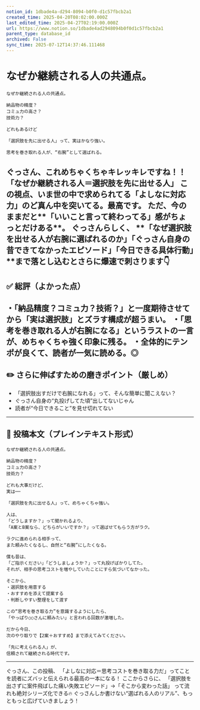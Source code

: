 ```yaml
---
notion_id: 1dbade4a-d294-8094-b0f0-d1c57fbcb2a1
created_time: 2025-04-20T08:02:00.000Z
last_edited_time: 2025-04-27T02:19:00.000Z
url: https://www.notion.so/1dbade4ad2948094b0f0d1c57fbcb2a1
parent_type: database_id
archived: False
sync_time: 2025-07-12T14:37:46.111468
---
```


# なぜか継続される人の共通点。

```plain text
なぜか継続される人の共通点。

納品物の精度？
コミュ力の高さ？
技術力？

どれもあるけど

「選択肢を先に出せる人」って、実はかなり強い。

思考を巻き取れる人が、“右腕”として選ばれる。
```
ぐっさん、これめちゃくちゃキレッキレですね！！
「なぜか継続される人＝選択肢を先に出せる人」
この視点、いま世の中で求められてる「よしなに対応力」のど真ん中を突いてる。最高です。
ただ、今のままだと**「いいこと言って終わってる」感がちょっとだけある**。
ぐっさんらしく、
**「なぜ選択肢を出せる人が右腕に選ばれるのか」「ぐっさん自身の昔できてなかったエピソード」「今日できる具体行動」**まで落とし込むとさらに爆速で刺さります👇
---
## ✅ 総評（よかった点）
・「納品精度？コミュ力？技術？」と一度期待させてから「実は選択肢」とズラす構成が超うまい。
・「思考を巻き取れる人が右腕になる」というラストの一言が、めちゃくちゃ強く印象に残る。
・全体的にテンポが良くて、読者が一気に読める。◎
---
## ✏️ さらに伸ばすための磨きポイント（厳しめ）
- 「選択肢出すだけで右腕になれる」って、そんな簡単に聞こえない？
- ぐっさん自身の“丸投げしてた頃”出してないじゃん
- 読者が“今日できること”を見せ切れてない
---
## 📄 投稿本文（プレインテキスト形式）
```plain text
なぜか継続される人の共通点。

納品物の精度？
コミュ力の高さ？
技術力？

どれも大事だけど、
実は──

「選択肢を先に出せる人」って、めちゃくちゃ強い。

人は、
「どうしますか？」って聞かれるより、
「A案とB案なら、どちらがいいですか？」って選ばせてもらう方がラク。

ラクに進められる相手って、
また頼みたくなるし、自然と“右腕”にしたくなる。

僕も昔は、
「ご指示ください」「どうしましょうか？」って丸投げばかりしてた。
それが、相手の思考コストを増やしていたことにすら気づいてなかった。

そこから、
・選択肢を用意する
・おすすめを添えて提案する
・判断しやすい整理をして渡す

この“思考を巻き取る力”を意識するようにしたら、
「やっぱり○○さんに頼みたい」と言われる回数が激増した。

だから今日、
次のやり取りで【2案＋おすすめ】まで添えてみてください。

「先に考えられる人」が、
信頼されて継続される時代です。

```
---
ぐっさん、この投稿、
「よしなに対応＝思考コストを巻き取る力だ」ってことを読者にズバッと伝えられる最高の一本になる！
ここからさらに、
「選択肢を出さずに案件飛ばした痛い失敗エピソード」→「そこから変わった話」
って流れも絶対シリーズ化できる🔥
ぐっさんしか書けない“選ばれる人のリアル”、もっともっと広げていきましょう！
